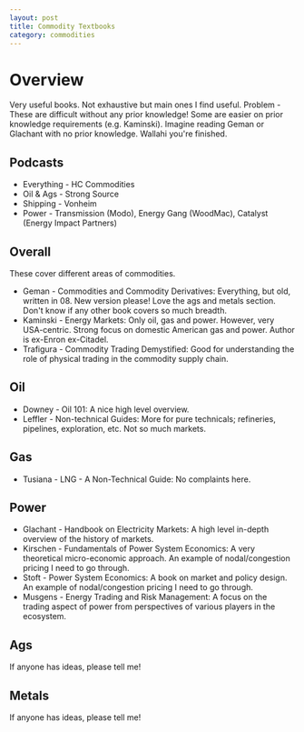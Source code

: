 ```yaml
---
layout: post
title: Commodity Textbooks
category: commodities
---
```




# Overview

Very useful books. Not exhaustive but main ones I find useful. Problem - These are difficult without any prior knowledge! Some are easier on prior knowledge requirements (e.g. Kaminski). Imagine reading Geman or Glachant with no prior knowledge. Wallahi you're finished.

## Podcasts

* Everything - HC Commodities 
* Oil & Ags - Strong Source
* Shipping - Vonheim
* Power - Transmission (Modo), Energy Gang (WoodMac), Catalyst (Energy Impact Partners)


## Overall 

These cover different areas of commodities. 

* Geman - Commodities and Commodity Derivatives: Everything, but old, written in 08. New version please! Love the ags and metals section. Don't know if any other book covers so much breadth.
* Kaminski - Energy Markets: Only oil, gas and power. However, very USA-centric. Strong focus on domestic American gas and power. Author is ex-Enron ex-Citadel.
* Trafigura - Commodity Trading Demystified: Good for understanding the role of physical trading in the commodity supply chain.


## Oil

* Downey - Oil 101: A nice high level overview.
* Leffler - Non-technical Guides: More for pure technicals; refineries, pipelines, exploration, etc. Not so much markets.

## Gas

* Tusiana - LNG - A Non-Technical Guide: No complaints here. 

## Power

* Glachant - Handbook on Electricity Markets: A high level in-depth overview of the history of markets.
* Kirschen - Fundamentals of Power System Economics: A very theoretical micro-economic approach. An example of nodal/congestion pricing I need to go through.
* Stoft - Power System Economics: A book on market and policy design. An example of nodal/congestion pricing I need to go through.
* Musgens - Energy Trading and Risk Management: A focus on the trading aspect of power from perspectives of various players in the ecosystem.

## Ags

If anyone has ideas, please tell me! 

## Metals

If anyone has ideas, please tell me! 